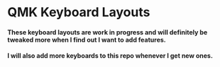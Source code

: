 # QMK Keyboard Layouts

#### These keyboard layouts are work in progress and will definitely be tweaked more when I find out I want to add features.
#### I will also add more keyboards to this repo whenever I get new ones.
